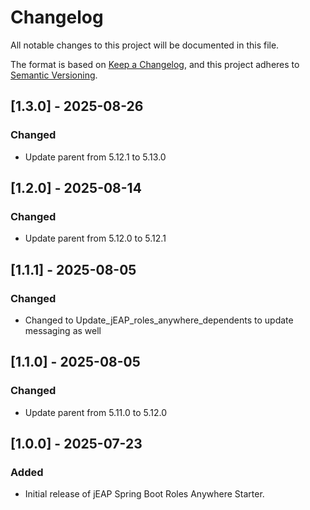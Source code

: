 # Changelog

All notable changes to this project will be documented in this file.

The format is based on [Keep a Changelog](https://keepachangelog.com/en/1.0.0/), and this project adheres
to [Semantic Versioning](https://semver.org/spec/v2.0.0.html).

## [1.3.0] - 2025-08-26

### Changed

- Update parent from 5.12.1 to 5.13.0

## [1.2.0] - 2025-08-14

### Changed

- Update parent from 5.12.0 to 5.12.1

## [1.1.1] - 2025-08-05

### Changed

- Changed to Update_jEAP_roles_anywhere_dependents to update messaging as well 

## [1.1.0] - 2025-08-05

### Changed

- Update parent from 5.11.0 to 5.12.0

## [1.0.0] - 2025-07-23

### Added

- Initial release of jEAP Spring Boot Roles Anywhere Starter.
